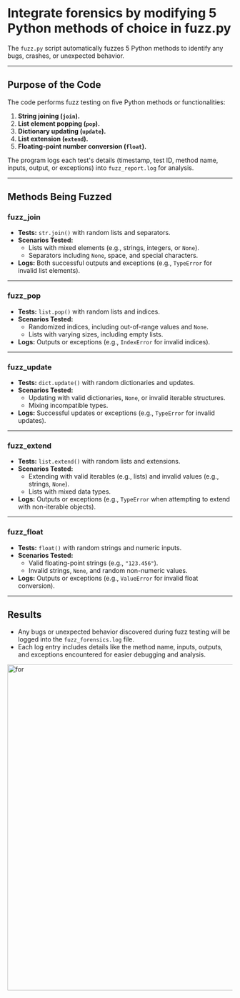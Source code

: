 # **Integrate forensics by modifying 5 Python methods of choice in fuzz.py**
The `fuzz.py` script automatically fuzzes 5 Python methods to identify any bugs, crashes, or unexpected behavior.

---

## **Purpose of the Code**
The code performs fuzz testing on five Python methods or functionalities:

1. **String joining (`join`).**
2. **List element popping (`pop`).**
3. **Dictionary updating (`update`).**
4. **List extension (`extend`).**
5. **Floating-point number conversion (`float`).**

The program logs each test's details (timestamp, test ID, method name, inputs, output, or exceptions) into `fuzz_report.log` for analysis.

---

## **Methods Being Fuzzed**

### **fuzz_join**
- **Tests:** `str.join()` with random lists and separators.
- **Scenarios Tested:**
  - Lists with mixed elements (e.g., strings, integers, or `None`).
  - Separators including `None`, space, and special characters.
- **Logs:** Both successful outputs and exceptions (e.g., `TypeError` for invalid list elements).

---

### **fuzz_pop**
- **Tests:** `list.pop()` with random lists and indices.
- **Scenarios Tested:**
  - Randomized indices, including out-of-range values and `None`.
  - Lists with varying sizes, including empty lists.
- **Logs:** Outputs or exceptions (e.g., `IndexError` for invalid indices).

---

### **fuzz_update**
- **Tests:** `dict.update()` with random dictionaries and updates.
- **Scenarios Tested:**
  - Updating with valid dictionaries, `None`, or invalid iterable structures.
  - Mixing incompatible types.
- **Logs:** Successful updates or exceptions (e.g., `TypeError` for invalid updates).

---

### **fuzz_extend**
- **Tests:** `list.extend()` with random lists and extensions.
- **Scenarios Tested:**
  - Extending with valid iterables (e.g., lists) and invalid values (e.g., strings, `None`).
  - Lists with mixed data types.
- **Logs:** Outputs or exceptions (e.g., `TypeError` when attempting to extend with non-iterable objects).

---

### **fuzz_float**
- **Tests:** `float()` with random strings and numeric inputs.
- **Scenarios Tested:**
  - Valid floating-point strings (e.g., `"123.456"`).
  - Invalid strings, `None`, and random non-numeric values.
- **Logs:** Outputs or exceptions (e.g., `ValueError` for invalid float conversion).

---

## **Results**
- Any bugs or unexpected behavior discovered during fuzz testing will be logged into the `fuzz_forensics.log` file.
- Each log entry includes details like the method name, inputs, outputs, and exceptions encountered for easier debugging and analysis.

<img width="730" alt="for" src="https://github.com/user-attachments/assets/4fe8c021-1902-4e63-8795-0cf3b26712cc">
